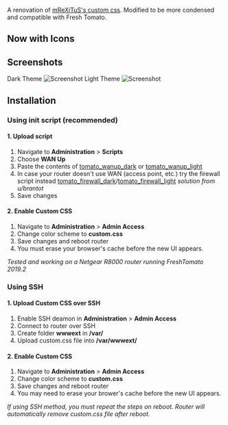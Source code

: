 A renovation of [mReXiTuS's custom css](https://github.com/mReXiTuS/tomato-design). 
Modified to be more condensed and compatible with Fresh Tomato.

## Now with Icons

## Screenshots
Dark Theme
![Screenshot](https://raw.githubusercontent.com/theredhood13/tomato-css-dark/master/Screenshot_dark.png)
Light Theme
![Screenshot](https://raw.githubusercontent.com/theredhood13/tomato-css-dark/master/Screenshot_light.png)

## Installation

### Using init script (recommended)

#### 1. Upload script
1. Navigate to __Administration__ > __Scripts__
1. Choose __WAN Up__
1. Paste the contents of [tomato_wanup_dark](https://github.com/theredhood13/tomato-css/blob/master/tomato_wanup_dark) or [tomato_wanup_light](https://github.com/theredhood13/tomato-css/blob/master/tomato_wanup_light)
1. In case your router doesn't use WAN (access point, etc.) try the firewall script instead [tomato_firewall_dark](https://github.com/theredhood13/tomato-css/blob/master/tomato_firewall_dark)/[tomato_firewall_light](https://github.com/theredhood13/tomato-css/blob/master/tomato_firewall_light) _solution from u/brantot_
1. Save changes

#### 2. Enable Custom CSS
1. Navigate to __Administration__ > __Admin Access__
1. Change color scheme to __custom.css__
1. Save changes and reboot router
1. You must erase your browser's cache before the new UI appears.

_Tested and working on a Netgear R8000 router running FreshTomato 2019.2_

### Using SSH

#### 1. Upload Custom CSS over SSH
1. Enable SSH deamon in __Administration__ > __Admin Access__
2. Connect to router over SSH
3. Create folder __wwwext__ in __/var/__
4. Upload custom.css file into __/var/wwwext/__

#### 2. Enable Custom CSS
1. Navigate to __Administration__ > __Admin Access__
1. Change color scheme to __custom.css__
1. Save changes and reboot router
1. You may need to erase your brower's cache before the new UI appears.

_If using SSH method, you must repeat the steps on reboot. Router will automatically remove custom.css file after reboot._
